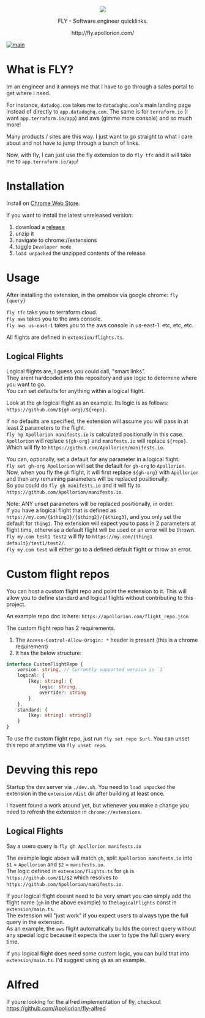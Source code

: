 <p align="center">
   <img src="https://github.com/Apollorion/fly/blob/main/extension/img.png?raw=true">
</p>
<p align="center">FLY - Software engineer quicklinks.</p>
<p align="center">http://fly.apollorion.com/</p>

[![main](https://github.com/Apollorion/fly/actions/workflows/main.yml/badge.svg)](https://github.com/Apollorion/fly/actions/workflows/main.yml)

# What is FLY?
Im an engineer and it annoys me that I have to go through a sales portal to get where I need.  

For instance, `datadog.com` takes me to `datadoghq.com`'s main landing page instead of directly to `app.datadoghq.com`.
The same is for `terraform.io` (I want `app.terraform.io/app`) and aws (gimme more console) and so much more!

Many products / sites are this way. I just want to go straight to what I care about and not have to jump through a bunch of links.

Now, with fly, I can just use the fly extension to do `fly tfc` and it will take me to `app.terraform.io/app`!

# Installation

Install on [Chrome Web Store](https://chrome.google.com/webstore/detail/fly/nafhoogklliiodhpleeblaafahecnpcp).

If you want to install the latest unreleased version:
1. download a [release](https://github.com/Apollorion/fly/releases)
2. unzip it
3. navigate to chrome://extensions
4. toggle `Developer mode`
5. `load unpacked` the unzipped contents of the release


# Usage
After installing the extension, in the omnibox via google chrome: `fly {query}`

`fly tfc` taks you to terraform cloud.  
`fly aws` takes you to the aws console.  
`fly aws us-east-1` takes you to the aws console in us-east-1.
etc, etc, etc.

All flights are defined in `extension/flights.ts`.

## Logical Flights
Logical flights are, I guess you could call, "smart links".  
They arent hardcoded into this repository and use logic to determine where you want to go.  
You can set defaults for anything within a logical flight.

Look at the `gh` logical flight as an example. Its logic is as follows: `https://github.com/${gh-org}/${repo}`.

If no defaults are specified, the extension will assume you will pass in at least 2 parameters to the flight.  
`fly hg Apollorion manifests.io` is calculated positionally in this case. `Apollorion` will replace `${gh-org}` and `manifests.io` will replace `${repo}`.  
Which will fly to `https://github.com/Apollorion/manifests.io`.

You can, optionally, set a default for any parameter in a logical flight.  
`fly set gh-org Apollorion` will set the default for `gh-org` to `Apollorion`.  
Now, when you fly the `gh` flight, it will first replace `${gh-org}` with `Apollorion` and then any remaining parameters will be replaced positionally.  
So you could do `fly gh manifests.io` and it will fly to `https://github.com/Apollorion/manifests.io`.

Note: ANY unset parameters will be replaced positionally, in order.  
If you have a logical flight that is defined as `https://my.com/{$thing1}/{$thing2}/{$thing3}`, and you only set the default for `thing1`.
The extension will expect you to pass in 2 parameters at flight time, otherwise a default flight will be used or an error will be thrown.
`fly my.com test1 test2` will fly to `https://my.com/{thing1 default}/test1/test2/`.  
`fly my.com test` will either go to a defined default flight or throw an error.

# Custom flight repos
You can host a custom flight repo and point the extension to it. This will allow you to define standard and logical flights without contributing to this project.

An example repo doc is here: `https://apollorion.com/flight_repo.json`

The custom flight repo has 2 requirements.
1. The `Access-Control-Allow-Origin: *` header is present (this is a chrome requirement)
2. It has the below structure:
```typescript
interface CustomFlightRepo {
    version: string, // Currently supported version is `1`
    logical: {
        [key: string]: {
            logic: string,
            override?: string
        }
    },
    standard: {
        [key: string]: string[]
    }
}
```

To use the custom flight repo, just run `fly set repo $url`. You can unset this repo at anytime via `fly unset repo`.

# Devving this repo

Startup the dev server via `./dev.sh`.
You need to `load unpacked` the extension in the `extension/dist` dir after building at least once.

I havent found a work around yet, but whenever you make a change you need to refresh the extension in `chrome://extensions`.


## Logical Flights
Say a users query is `fly gh Apollorion manifests.io`

The example logic above will match `gh`, split `Apollorion manifests.io` into `$1` = `Apollorion` and `$2` = `manifests.io`.  
The logic defined in `extension/flights.ts` for `gh` is `https://github.com/$1/$2` which resolves to `https://github.com/Apollorion/manifests.io`.

If your logical flight doesnt need to be very smart you can simply add the flight name (`gh` in the above example) to the`logicalFlights` const in `extension/main.ts`.  
The extension will "just work" if you expect users to always type the full query in the extension.  
As an example, the `aws` flight automatically builds the correct query without any special logic because it expects the user to type the full query every time.

If you logical flight does need some custom logic, you can build that into `extension/main.ts`. I'd suggest using `gh` as an example.


# Alfred
If youre looking for the alfred implementation of fly, checkout https://github.com/Apollorion/fly-alfred

